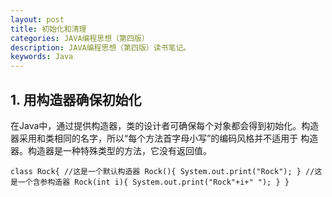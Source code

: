```yaml
---
layout: post
title: 初始化和清理
categories: JAVA编程思想（第四版）
description: JAVA编程思想（第四版）读书笔记。
keywords: Java 
---
```


## 1. 用构造器确保初始化

在Java中，通过提供构造器，类的设计者可确保每个对象都会得到初始化。构造器采用和类相同的名字，所以“每个方法首字母小写”的编码风格并不适用于
构造器。构造器是一种特殊类型的方法，它没有返回值。

`
  class Rock{
    //这是一个默认构造器
    Rock(){
      System.out.print("Rock");
    }
    //这是一个含参构造器
    Rock(int i){
      System.out.print("Rock"+i+" ");
    }
  }
`
